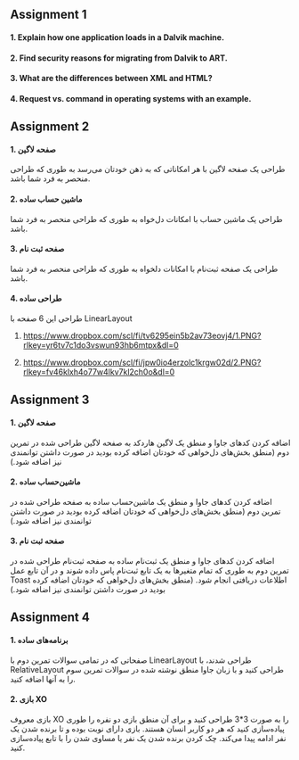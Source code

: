 ## Assignment 1

#### 1. Explain how one application loads in a Dalvik machine.

#### 2. Find security reasons for migrating from Dalvik to ART.

#### 3. What are the differences between XML and HTML?

#### 4. Request vs. command in operating systems with an example.

## Assignment 2

#### 1. صفحه لاگین

طراحی یک صفحه لاگین با هر امکاناتی که به ذهن خودتان می‌رسد به طوری که طراحی منحصر به فرد شما باشد.

#### 2. ماشین حساب ساده

طراحی یک ماشین حساب با امکانات دل‌خواه به طوری که طراحی منحصر به فرد شما باشد.

#### 3. صفحه ثبت نام

طراحی یک صفحه ثبت‌نام با امکانات دلخواه به طوری که طراحی منحصر به فرد شما باشد.

#### 4. طراحی ساده

طراحی این 6 صفحه با LinearLayout

1. https://www.dropbox.com/scl/fi/tv6295ein5b2av73eovj4/1.PNG?rlkey=yr6tv7c1do3vswun93hb6mtpx&dl=0

2. https://www.dropbox.com/scl/fi/jpw0io4erzolc1krgw02d/2.PNG?rlkey=fv46klxh4o77w4lkv7kl2ch0o&dl=0

## Assignment 3

#### 1. صفحه لاگین

اضافه کردن کدهای جاوا و منطق یک لاگین هاردکد به صفحه لاگین طراحی شده در تمرین دوم (منطق بخش‌های دل‌خواهی که خودتان اضافه کرده بودید در صورت داشتن توانمندی نیز اضافه شود.)

#### 2. ماشین‌حساب ساده

اضافه کردن کدهای جاوا و منطق یک ماشین‌حساب ساده به صفحه طراحی شده در تمرین دوم (منطق بخش‌های دل‌خواهی که خودتان اضافه کرده بودید در صورت داشتن توانمندی نیز اضافه شود.)

#### 3. صفحه ثبت نام

اضافه کردن کدهای جاوا و منطق یک ثبت‌نام ساده به صفحه ثبت‌نام طراحی شده در تمرین دوم به طوری که تمام متغیرها به یک تابع ثبت‌نام پاس داده شوند و در آن تابع عمل Toast اطلاعات دریافتی انجام شود. (منطق بخش‌های دل‌خواهی که خودتان اضافه کرده بودید در صورت داشتن توانمندی نیز اضافه شود.)

## Assignment 4

#### 1. برنامه‌های ساده

صفحاتی که در تمامی سوالات تمرین دوم با LinearLayout طراحی شدند، با RelativeLayout طراحی کنید و با زبان جاوا منطق نوشته شده در سوالات تمرین سوم را به آنها اضافه کنید.

#### 2. بازی XO

بازی معروف XO را به صورت 3*3 طراحی کنید و برای آن منطق بازی دو نفره را طوری پیاده‌سازی کنید که هر دو کاربر انسان هستند. بازی دارای نوبت بوده و تا برنده شدن یک نفر ادامه پیدا می‌کند. چک کردن برنده شدن یک نفر یا مساوی شدن را با تابع پیاده‌سازی کنید.